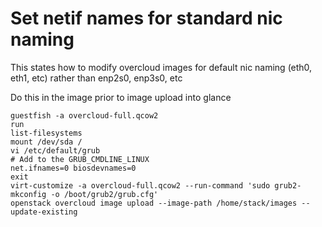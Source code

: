# Set netif names for standard nic naming

This states how to modify overcloud images for default nic naming (eth0, eth1, etc) rather than enp2s0, enp3s0, etc

Do this in the image prior to image upload into glance
```
guestfish -a overcloud-full.qcow2
run 
list-filesystems
mount /dev/sda /
vi /etc/default/grub
# Add to the GRUB_CMDLINE_LINUX
net.ifnames=0 biosdevnames=0
exit
virt-customize -a overcloud-full.qcow2 --run-command 'sudo grub2-mkconfig -o /boot/grub2/grub.cfg'
openstack overcloud image upload --image-path /home/stack/images --update-existing
```
